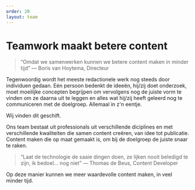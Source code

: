 ```yaml
---
order: 20
layout: team
---
```


# Teamwork maakt betere content

> “Omdat we samenwerken kunnen we betere content maken in minder tijd”
— Boris van Hoytema, Directeur

Tegenwoordig wordt het meeste redactionele werk nog steeds door individuen gedaan. Eén persoon bedenkt de ideeën, hij/zij doet onderzoek, moet moeilijke concepten begrijpen om vervolgens nog de juiste vorm te vinden om ze daarna uit te leggen en alles wat hij/zij heeft geleerd nog te communiceren met de doelgroep. Allemaal in z'n eentje. 

Wij vinden dit geschift.

Ons team bestaat uit professionals uit verschillende diciplines en met verschillende kwaliteiten die samen content creëren, van idee tot publicatie. Content maken die op maat gemaakt is, om bij de doelgroep de juiste snaar te raken.

> “Laat de technologie de saaie dingen doen, ze lijken nooit beledigd te zijn,
ik bedoel... nog niet”
— Thomas de Beus, Content Developer

Op deze manier kunnen we meer waardevolle content maken, in veel minder tijd.
